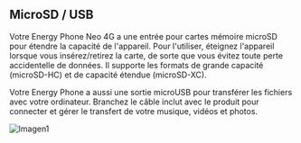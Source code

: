 ## MicroSD / USB

Votre Energy Phone Neo 4G a une entrée pour cartes mémoire microSD pour étendre la capacité de l'appareil. Pour l'utiliser, éteignez l'appareil lorsque vous insérez/retirez la carte, de sorte que vous évitez toute perte accidentelle de données. Il supporte les formats de grande capacité (microSD-HC) et de capacité étendue (microSD-XC).

Votre Energy Phone a aussi une sortie microUSB pour transférer les fichiers avec votre ordinateur. Branchez le câble inclut avec le produit pour connecter et gérer le transfert de votre musique, vidéos et photos.



![Imagen1](http://static.energysistem.com/images/manuals/42430/565c221353103.jpg)
